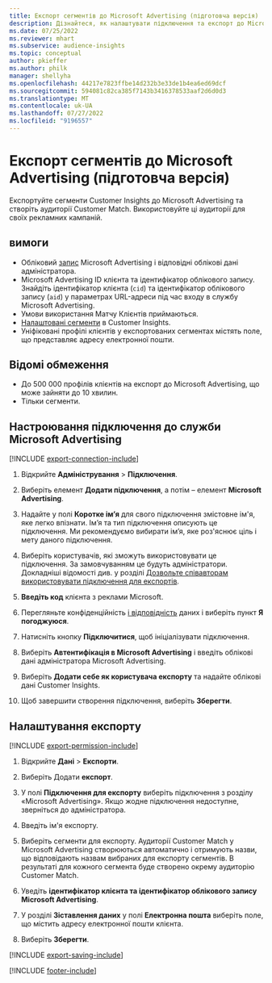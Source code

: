 ```yaml
---
title: Експорт сегментів до Microsoft Advertising (підготовча версія)
description: Дізнайтеся, як налаштувати підключення та експорт до Microsoft Advertising.
ms.date: 07/25/2022
ms.reviewer: mhart
ms.subservice: audience-insights
ms.topic: conceptual
author: pkieffer
ms.author: philk
manager: shellyha
ms.openlocfilehash: 44217e7823ffbe14d232b3e33de1b4ea6ed69dcf
ms.sourcegitcommit: 594081c82ca385f7143b3416378533aaf2d6d0d3
ms.translationtype: MT
ms.contentlocale: uk-UA
ms.lasthandoff: 07/27/2022
ms.locfileid: "9196557"
---
```

# <a name="export-segments-to-microsoft-advertising-preview"></a>Експорт сегментів до Microsoft Advertising (підготовча версія)

Експортуйте сегменти Customer Insights до Microsoft Advertising та створіть аудиторії Customer Match. Використовуйте ці аудиторії для своїх рекламних кампаній.

## <a name="prerequisites"></a>вимоги

- Обліковий [запис](https://ads.microsoft.com/) Microsoft Advertising і відповідні облікові дані адміністратора.
- Microsoft Advertising ID клієнта та ідентифікатор облікового запису. Знайдіть ідентифікатор клієнта (`cid`) та ідентифікатор облікового запису (`aid`) у параметрах URL-адреси під час входу в службу Microsoft Advertising.
- Умови використання Матчу Клієнтів приймаються.
- [Налаштовані сегменти](segments.md) в Customer Insights.
- Уніфіковані профілі клієнтів у експортованих сегментах містять поле, що представляє адресу електронної пошти.

## <a name="known-limitations"></a>Відомі обмеження

- До 500 000 профілів клієнтів на експорт до Microsoft Advertising, що може зайняти до 10 хвилин.
- Тільки сегменти.

## <a name="set-up-connection-to-microsoft-advertising"></a>Настроювання підключення до служби Microsoft Advertising

[!INCLUDE [export-connection-include](includes/export-connection-admn.md)]

1. Відкрийте **Адміністрування** > **Підключення**.

1. Виберіть елемент **Додати підключення**, а потім – елемент **Microsoft Advertising**.

1. Надайте у полі **Коротке ім’я** для свого підключення змістовне ім'я, яке легко впізнати. Ім’я та тип підключення описують це підключення. Ми рекомендуємо вибирати ім’я, яке роз'яснює ціль і мету даного підключення.

1. Виберіть користувачів, які зможуть використовувати це підключення. За замовчуванням це будуть адміністратори. Докладніші відомості див. у розділі [Дозвольте співавторам використовувати підключення для експортів](connections.md#allow-contributors-to-use-a-connection-for-exports).

1. **Введіть код** клієнта з реклами Microsoft.

1. Перегляньте конфіденційність [і відповідність](connections.md#data-privacy-and-compliance) даних і виберіть пункт **Я погоджуюся**.

1. Натисніть кнопку **Підключитися**, щоб ініціалізувати підключення.

1. Виберіть **Автентифікація в Microsoft Advertising** і введіть облікові дані адміністратора Microsoft Advertising.

1. Виберіть **Додати себе як користувача експорту** та надайте облікові дані Customer Insights.

1. Щоб завершити створення підключення, виберіть **Зберегти**.

## <a name="configure-an-export"></a>Налаштування експорту

[!INCLUDE [export-permission-include](includes/export-permission.md)]

1. Відкрийте **Дані** > **Експорти**.

1. Виберіть Додати **експорт**.

1. У полі **Підключення для експорту** виберіть підключення з розділу «Microsoft Advertising». Якщо жодне підключення недоступне, зверніться до адміністратора.

1. Введіть ім'я експорту.

1. Виберіть сегменти для експорту. Аудиторії Customer Match у Microsoft Advertising створюються автоматично і отримують назви, що відповідають назвам вибраних для експорту сегментів. В результаті для кожного сегмента буде створено окрему аудиторію Customer Match.

1. Уведіть **ідентифікатор клієнта та ідентифікатор облікового запису Microsoft Advertising**.

1. У розділі **Зіставлення даних** у полі **Електронна пошта** виберіть поле, що містить адресу електронної пошти клієнта.

1. Виберіть **Зберегти**.

[!INCLUDE [export-saving-include](includes/export-saving.md)]

[!INCLUDE [footer-include](includes/footer-banner.md)]
